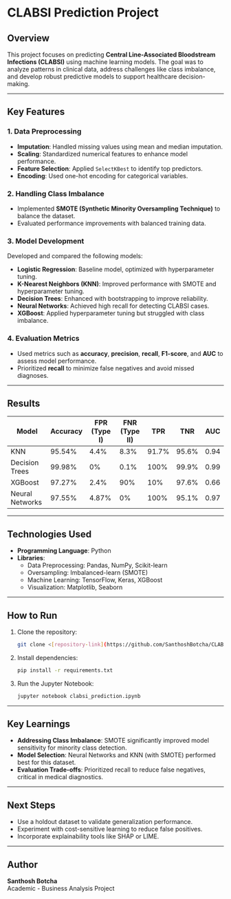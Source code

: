 # CLABSI Prediction Project

## Overview
This project focuses on predicting **Central Line-Associated Bloodstream Infections (CLABSI)** using machine learning models. The goal was to analyze patterns in clinical data, address challenges like class imbalance, and develop robust predictive models to support healthcare decision-making.

---

## Key Features

### 1. **Data Preprocessing**
- **Imputation**: Handled missing values using mean and median imputation.
- **Scaling**: Standardized numerical features to enhance model performance.
- **Feature Selection**: Applied `SelectKBest` to identify top predictors.
- **Encoding**: Used one-hot encoding for categorical variables.

### 2. **Handling Class Imbalance**
- Implemented **SMOTE (Synthetic Minority Oversampling Technique)** to balance the dataset.
- Evaluated performance improvements with balanced training data.

### 3. **Model Development**
Developed and compared the following models:
- **Logistic Regression**: Baseline model, optimized with hyperparameter tuning.
- **K-Nearest Neighbors (KNN)**: Improved performance with SMOTE and hyperparameter tuning.
- **Decision Trees**: Enhanced with bootstrapping to improve reliability.
- **Neural Networks**: Achieved high recall for detecting CLABSI cases.
- **XGBoost**: Applied hyperparameter tuning but struggled with class imbalance.

### 4. **Evaluation Metrics**
- Used metrics such as **accuracy**, **precision**, **recall**, **F1-score**, and **AUC** to assess model performance.
- Prioritized **recall** to minimize false negatives and avoid missed diagnoses.

---

## Results
| Model               | Accuracy  | FPR (Type I) | FNR (Type II) | TPR    | TNR    | AUC   |
|---------------------|-----------|--------------|---------------|--------|--------|-------|
| KNN                 | 95.54%    | 4.4%         | 8.3%          | 91.7%  | 95.6%  | 0.94  |
| Decision Trees      | 99.98%    | 0%           | 0.1%          | 100%   | 99.9%  | 0.99  |
| XGBoost             | 97.27%    | 2.4%         | 90%           | 10%    | 97.6%  | 0.66  |
| Neural Networks     | 97.55%    | 4.87%        | 0%            | 100%   | 95.1%  | 0.97  |

---

## Technologies Used
- **Programming Language**: Python
- **Libraries**:
  - Data Preprocessing: Pandas, NumPy, Scikit-learn
  - Oversampling: Imbalanced-learn (SMOTE)
  - Machine Learning: TensorFlow, Keras, XGBoost
  - Visualization: Matplotlib, Seaborn

---

## How to Run
1. Clone the repository:
   ```bash
   git clone <[repository-link](https://github.com/SanthoshBotcha/CLABSI_Modeling_and_Prediction.git)>
   ```
2. Install dependencies:
   ```bash
   pip install -r requirements.txt
   ```
3. Run the Jupyter Notebook:
   ```bash
   jupyter notebook clabsi_prediction.ipynb
   ```

---

## Key Learnings
- **Addressing Class Imbalance**: SMOTE significantly improved model sensitivity for minority class detection.
- **Model Selection**: Neural Networks and KNN (with SMOTE) performed best for this dataset.
- **Evaluation Trade-offs**: Prioritized recall to reduce false negatives, critical in medical diagnostics.

---

## Next Steps
- Use a holdout dataset to validate generalization performance.
- Experiment with cost-sensitive learning to reduce false positives.
- Incorporate explainability tools like SHAP or LIME.

---

## Author
**Santhosh Botcha**  
Academic - Business Analysis Project
